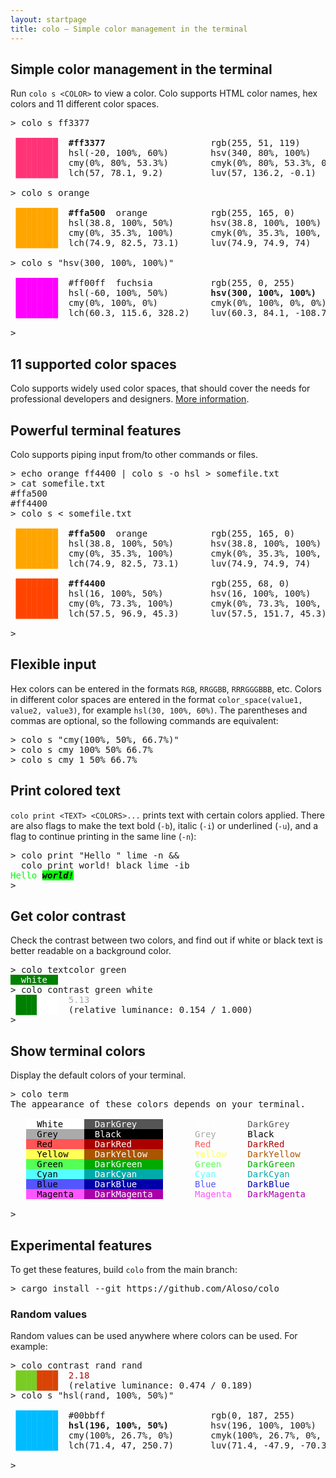```yaml
---
layout: startpage
title: colo – Simple color management in the terminal
---
```


## Simple color management in the terminal

Run `colo s <COLOR>` to view a color. Colo supports HTML color names, hex colors and 11 different color spaces.

<pre class="terminal">
<span class="shell">&gt;</span> <span class="cmd">colo</span> <span class="hl">s</span> <span class="arg">ff3377</span>

<span style='color:#ff3377'> ████████</span>  <b>#ff3377</b>                    <span class='faint'>rgb(255, 51, 119)        </span>
<span style='color:#ff3377'> ████████</span>  <span class='faint'>hsl(-20, 100%, 60%)      </span>  <span class='faint'>hsv(340, 80%, 100%)      </span>
<span style='color:#ff3377'> ████████</span>  <span class='faint'>cmy(0%, 80%, 53.3%)      </span>  <span class='faint'>cmyk(0%, 80%, 53.3%, 0%) </span>
<span style='color:#ff3377'> ████████</span>  <span class='faint'>lch(57, 78.1, 9.2)       </span>  <span class='faint'>luv(57, 136.2, -0.1)     </span>

<span class="shell">&gt;</span> <span class="cmd">colo</span> <span class="hl">s</span> <span class="arg">orange</span>

<span style='color:#ffa500'> ████████</span>  <b>#ffa500</b>  <span class='faint'>orange          </span>  <span class='faint'>rgb(255, 165, 0)         </span>
<span style='color:#ffa500'> ████████</span>  <span class='faint'>hsl(38.8, 100%, 50%)     </span>  <span class='faint'>hsv(38.8, 100%, 100%)    </span>
<span style='color:#ffa500'> ████████</span>  <span class='faint'>cmy(0%, 35.3%, 100%)     </span>  <span class='faint'>cmyk(0%, 35.3%, 100%, 0%)</span>
<span style='color:#ffa500'> ████████</span>  <span class='faint'>lch(74.9, 82.5, 73.1)    </span>  <span class='faint'>luv(74.9, 74.9, 74)      </span>

<span class="shell">&gt;</span> <span class="cmd">colo</span> <span class="hl">s</span> <span class="str">"hsv(300, 100%, 100%)"</span>

<span style='color:#ff00ff'> ████████</span>  <span class='faint'>#ff00ff</span>  <span class='faint'>fuchsia         </span>  <span class='faint'>rgb(255, 0, 255)         </span>
<span style='color:#ff00ff'> ████████</span>  <span class='faint'>hsl(-60, 100%, 50%)      </span>  <b>hsv(300, 100%, 100%)     </b>
<span style='color:#ff00ff'> ████████</span>  <span class='faint'>cmy(0%, 100%, 0%)        </span>  <span class='faint'>cmyk(0%, 100%, 0%, 0%)   </span>
<span style='color:#ff00ff'> ████████</span>  <span class='faint'>lch(60.3, 115.6, 328.2)  </span>  <span class='faint'>luv(60.3, 84.1, -108.7)  </span>

<span class="shell">&gt;</span> <span class="caret"> </span>
</pre>

## 11 supported color spaces

Colo supports widely used color spaces, that should cover the needs for professional developers and designers. [More information](color_spaces.md).

## Powerful terminal features

Colo supports piping input from/to other commands or files.

<pre class="terminal">
<span class="shell">&gt;</span> <span class="cmd">echo</span> <span class="arg">orange</span> <span class="arg">ff4400</span> <span class="pipe">|</span> <span class="cmd">colo</span> <span class="hl">s</span> <span class="flag">-o</span> <span class="arg">hsl</span> <span class="pipe">&gt;</span> <span class="pipe">somefile.txt</span>
<span class="shell">&gt;</span> <span class="cmd">cat</span> <span class="arg">somefile.txt</span>
#ffa500
#ff4400
<span class="shell">&gt;</span> <span class="cmd">colo</span> <span class="hl">s</span> <span class="pipe">&lt;</span> <span class="pipe">somefile.txt</span>

<span style='color:#ffa500'> ████████</span>  <b>#ffa500</b>  <span class='faint'>orange          </span>  <span class='faint'>rgb(255, 165, 0)         </span>
<span style='color:#ffa500'> ████████</span>  <span class='faint'>hsl(38.8, 100%, 50%)     </span>  <span class='faint'>hsv(38.8, 100%, 100%)    </span>
<span style='color:#ffa500'> ████████</span>  <span class='faint'>cmy(0%, 35.3%, 100%)     </span>  <span class='faint'>cmyk(0%, 35.3%, 100%, 0%)</span>
<span style='color:#ffa500'> ████████</span>  <span class='faint'>lch(74.9, 82.5, 73.1)    </span>  <span class='faint'>luv(74.9, 74.9, 74)      </span>

<span style='color:#ff4400'> ████████</span>  <b>#ff4400</b>                    <span class='faint'>rgb(255, 68, 0)          </span>
<span style='color:#ff4400'> ████████</span>  <span class='faint'>hsl(16, 100%, 50%)       </span>  <span class='faint'>hsv(16, 100%, 100%)      </span>
<span style='color:#ff4400'> ████████</span>  <span class='faint'>cmy(0%, 73.3%, 100%)     </span>  <span class='faint'>cmyk(0%, 73.3%, 100%, 0%)</span>
<span style='color:#ff4400'> ████████</span>  <span class='faint'>lch(57.5, 96.9, 45.3)    </span>  <span class='faint'>luv(57.5, 151.7, 45.3)   </span>

<span class="shell">&gt;</span> <span class="caret"> </span>
</pre>

## Flexible input

Hex colors can be entered in the formats `RGB`, `RRGGBB`, `RRRGGGBBB`, etc. Colors in different color spaces are entered in the format `color_space(value1, value2, value3)`, for example `hsl(30, 100%, 60%)`. The parentheses and commas are optional, so the following commands are equivalent:

<pre class="terminal">
<span class="shell">&gt;</span> <span class="cmd">colo</span> <span class="hl">s</span> <span class="str">"cmy(100%, 50%, 66.7%)"</span>
<span class="shell">&gt;</span> <span class="cmd">colo</span> <span class="hl">s</span> <span class="arg">cmy</span> <span class="arg">100%</span> <span class="arg">50%</span> <span class="arg">66.7%</span>
<span class="shell">&gt;</span> <span class="cmd">colo</span> <span class="hl">s</span> <span class="arg">cmy</span> <span class="arg">1</span> <span class="arg">50%</span> <span class="arg">66.7%</span>
</pre>

## Print colored text

`colo print <TEXT> <COLORS>...` prints text with certain colors applied. There are also flags to make the text bold (`-b`), italic (`-i`) or underlined (`-u`), and a flag to continue printing in the same line (`-n`):

<pre class="terminal">
<span class="shell">&gt;</span> <span class="cmd">colo</span> <span class="hl">print</span> <span class="str">"Hello "</span> <span class="arg">lime</span> <span class="flag">-n</span> <span class="op">&amp;&amp;</span>
  <span class="cmd">colo</span> <span class="hl">print</span> <span class="arg">world!</span> <span class="arg">black</span> <span class="arg">lime</span> <span class="flag">-ib</span>
<span style='color:#00ff00'>Hello </span><b><i><span style='background:#00ff00'><span style='color:#000000'>world!
</span></span></i></b><span class="shell">&gt;</span> <span class="caret"> </span>
</pre>

## Get color contrast

Check the contrast between two colors, and find out if white or black text is better readable on a background color.

<pre class="terminal">
<span class="shell">&gt;</span> <span class="cmd">colo</span> <span class="hl">textcolor</span> <span class="arg">green</span>
<span style='background:#008000'><span style='color:#ffffff'>  white  </span></span>
<span class="shell">&gt;</span> <span class="cmd">colo</span> <span class="hl">contrast</span> <span class="arg">green</span> <span class="arg">white</span>
 <span style='color:#008000'>████</span><span style='color:#ffffff'>████</span>  <span style='color:#AAA'>5.13</span>
 <span style='color:#008000'>████</span><span style='color:#ffffff'>████</span>  <span class='faint'>(relative luminance: 0.154 / 1.000)</span>
<span class="shell">&gt;</span> <span class="caret"> </span>
</pre>

## Show terminal colors

Display the default colors of your terminal.

<pre class="terminal">
<span class="shell">&gt;</span> <span class="cmd">colo</span> <span class="hl">term</span>
The appearance of these colors depends on your terminal.

   <span style='background:#FFF'><span style='color:#000'>  White    </span></span><span style='background:#555'><span style='color:#FFF'>  DarkGrey     </span></span>    <span style='color:#FFF'>  White   </span><span style='color:#555'>  DarkGrey    </span>
   <span style='background:#AAA'><span style='color:#000'>  Grey     </span></span><span style='background:#000'><span style='color:#FFF'>  Black        </span></span>    <span style='color:#AAA'>  Grey    </span><span style='color:#000'>  Black       </span>
   <span style='background:#F55'><span style='color:#000'>  Red      </span></span><span style='background:#A00'><span style='color:#FFF'>  DarkRed      </span></span>    <span style='color:#F55'>  Red     </span><span style='color:#A00'>  DarkRed     </span>
   <span style='background:#FF5'><span style='color:#000'>  Yellow   </span></span><span style='background:#A50'><span style='color:#FFF'>  DarkYellow   </span></span>    <span style='color:#FF5'>  Yellow  </span><span style='color:#A50'>  DarkYellow  </span>
   <span style='background:#5F5'><span style='color:#000'>  Green    </span></span><span style='background:#0A0'><span style='color:#FFF'>  DarkGreen    </span></span>    <span style='color:#5F5'>  Green   </span><span style='color:#0A0'>  DarkGreen   </span>
   <span style='background:#5FF'><span style='color:#000'>  Cyan     </span></span><span style='background:#0AA'><span style='color:#FFF'>  DarkCyan     </span></span>    <span style='color:#5FF'>  Cyan    </span><span style='color:#0AA'>  DarkCyan    </span>
   <span style='background:#55F'><span style='color:#000'>  Blue     </span></span><span style='background:#00A'><span style='color:#FFF'>  DarkBlue     </span></span>    <span style='color:#55F'>  Blue    </span><span style='color:#00A'>  DarkBlue    </span>
   <span style='background:#F5F'><span style='color:#000'>  Magenta  </span></span><span style='background:#A0A'><span style='color:#FFF'>  DarkMagenta  </span></span>    <span style='color:#F5F'>  Magenta </span><span style='color:#A0A'>  DarkMagenta </span>

<span class="shell">&gt;</span> <span class="caret"> </span>
</pre>

## Experimental features

To get these features, build `colo` from the main branch:

<pre class="terminal">
<span class="shell">&gt;</span> <span class="cmd">cargo</span> <span class="hl">install</span> <span class="flag">--git</span> <span class="arg">https://github.com/Aloso/colo</span>
</pre>

### Random values

Random values can be used anywhere where colors can be used. For example:

<pre class="terminal">
<span class="shell">&gt;</span> <span class="cmd">colo</span> <span class="hl">contrast</span> <span class="arg">rand</span> <span class="arg">rand</span>
 <span style='color:#79cc23'>████</span><span style='color:#da4306'>████</span>  <span style='color:#A00'>2.18</span>
 <span style='color:#79cc23'>████</span><span style='color:#da4306'>████</span>  <span class='faint'>(relative luminance: 0.474 / 0.189)</span>
<span class="shell">&gt;</span> <span class="cmd">colo</span> <span class="hl">s</span> <span class="str">"hsl(rand, 100%, 50%)"</span>

<span style='color:#00bbff'> ████████</span>  <span class='faint'>#00bbff</span>                    <span class='faint'>rgb(0, 187, 255)         </span>
<span style='color:#00bbff'> ████████</span>  <b>hsl(196, 100%, 50%)      </b>  <span class='faint'>hsv(196, 100%, 100%)     </span>
<span style='color:#00bbff'> ████████</span>  <span class='faint'>cmy(100%, 26.7%, 0%)     </span>  <span class='faint'>cmyk(100%, 26.7%, 0%, 0%)</span>
<span style='color:#00bbff'> ████████</span>  <span class='faint'>lch(71.4, 47, 250.7)     </span>  <span class='faint'>luv(71.4, -47.9, -70.3)  </span>

<span class="shell">&gt;</span> <span class="caret"> </span>
</pre>
